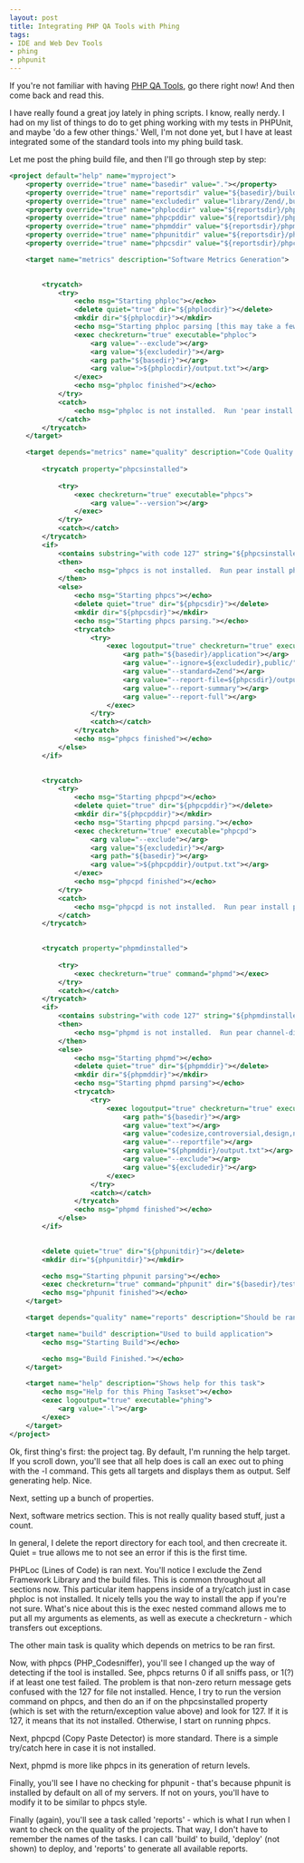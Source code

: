 ```yaml
---
layout: post
title: Integrating PHP QA Tools with Phing
tags:
- IDE and Web Dev Tools
- phing
- phpunit
---
```

If you're not familiar with having [PHP QA Tools](http://phpqatools.org/), go there right now!  And then come back and read this.

I have really found a great joy lately in phing scripts.  I know, really nerdy.  I had on my list of things to do to get phing working with my tests in PHPUnit, and maybe 'do a few other things.'  Well, I'm not done yet, but I have at least integrated some of the standard tools into my phing build task.

Let me post the phing build file, and then I'll go through step by step:

```xml
<project default="help" name="myproject">
    <property override="true" name="basedir" value="."></property>
    <property override="true" name="reportsdir" value="${basedir}/build/reports"></property>
    <property override="true" name="excludedir" value="library/Zend/,build/"></property>
    <property override="true" name="phplocdir" value="${reportsdir}/phploc"></property>
    <property override="true" name="phpcpddir" value="${reportsdir}/phpcpd"></property>
    <property override="true" name="phpmddir" value="${reportsdir}/phpmd"></property>
    <property override="true" name="phpunitdir" value="${reportsdir}/phpunit"></property>
    <property override="true" name="phpcsdir" value="${reportsdir}/phpcs"></property>

    <target name="metrics" description="Software Metrics Generation">
        

        <trycatch>
            <try>
                <echo msg="Starting phploc"></echo>
                <delete quiet="true" dir="${phplocdir}"></delete>
                <mkdir dir="${phplocdir}"></mkdir>
                <echo msg="Starting phploc parsing [this may take a few seconds]"></echo>
                <exec checkreturn="true" executable="phploc">
                    <arg value="--exclude"></arg>
                    <arg value="${excludedir}"></arg>
                    <arg path="${basedir}"></arg>
                    <arg value=">${phplocdir}/output.txt"></arg>
                </exec>
                <echo msg="phploc finished"></echo>
            </try>
            <catch>
                <echo msg="phploc is not installed.  Run 'pear install pear.phpunit.de/phploc'" level="warning"></echo>
            </catch>
        </trycatch>
    </target>

    <target depends="metrics" name="quality" description="Code Quality Measurements">
        
        <trycatch property="phpcsinstalled">
            
            <try>
                <exec checkreturn="true" executable="phpcs">
                    <arg value="--version"></arg>
                </exec>
            </try>
            <catch></catch>
        </trycatch>
        <if>
            <contains substring="with code 127" string="${phpcsinstalled}"></contains>
            <then>
                <echo msg="phpcs is not installed.  Run pear install php_codesniffer" level="warning"></echo>
            </then>
            <else>
                <echo msg="Starting phpcs"></echo>
                <delete quiet="true" dir="${phpcsdir}"></delete>
                <mkdir dir="${phpcsdir}"></mkdir>
                <echo msg="Starting phpcs parsing."></echo>
                <trycatch>
                    <try>
                        <exec logoutput="true" checkreturn="true" executable="phpcs">
                            <arg path="${basedir}/application"></arg>
                            <arg value="--ignore=${excludedir},public/"></arg>
                            <arg value="--standard=Zend"></arg>
                            <arg value="--report-file=${phpcsdir}/output.txt"></arg>
                            <arg value="--report-summary"></arg>
                            <arg value="--report-full"></arg>
                        </exec>
                    </try>
                    <catch></catch>
                </trycatch>
                <echo msg="phpcs finished"></echo>
            </else>
        </if>

        
        <trycatch>
            <try>
                <echo msg="Starting phpcpd"></echo>
                <delete quiet="true" dir="${phpcpddir}"></delete>
                <mkdir dir="${phpcpddir}"></mkdir>
                <echo msg="Starting phpcpd parsing."></echo>
                <exec checkreturn="true" executable="phpcpd">
                    <arg value="--exclude"></arg>
                    <arg value="${excludedir}"></arg>
                    <arg path="${basedir}"></arg>
                    <arg value=">${phpcpddir}/output.txt"></arg>
                </exec>
                <echo msg="phpcpd finished"></echo>
            </try>
            <catch>
                <echo msg="phpcpd is not installed.  Run pear install pear.phpunit.de/phpcpd" level="warning"></echo>
            </catch>
        </trycatch>

        
        <trycatch property="phpmdinstalled">
            
            <try>
                <exec checkreturn="true" command="phpmd"></exec>
            </try>
            <catch></catch>
        </trycatch>
        <if>
            <contains substring="with code 127" string="${phpmdinstalled}"></contains>
            <then>
                <echo msg="phpmd is not installed.  Run pear channel-discover pear.phpmd.org, pear channel-discover pear.pdepend.org, pear install --alldeps phpmd/PHP_PMD. Ignore phpize warning." level="warning"></echo>
            </then>
            <else>
                <echo msg="Starting phpmd"></echo>
                <delete quiet="true" dir="${phpmddir}"></delete>
                <mkdir dir="${phpmddir}"></mkdir>
                <echo msg="Starting phpmd parsing"></echo>
                <trycatch>
                    <try>
                        <exec logoutput="true" checkreturn="true" executable="phpmd">
                            <arg path="${basedir}"></arg>
                            <arg value="text"></arg>
                            <arg value="codesize,controversial,design,naming"></arg>
                            <arg value="--reportfile"></arg>
                            <arg value="${phpmddir}/output.txt"></arg>
                            <arg value="--exclude"></arg>
                            <arg value="${excludedir}"></arg>
                        </exec>
                    </try>
                    <catch></catch>
                </trycatch>
                <echo msg="phpmd finished"></echo>
            </else>
        </if>

        
        <delete quiet="true" dir="${phpunitdir}"></delete>
        <mkdir dir="${phpunitdir}"></mkdir>

        <echo msg="Starting phpunit parsing"></echo>
        <exec checkreturn="true" command="phpunit" dir="${basedir}/tests"></exec>
        <echo msg="phpunit finished"></echo>
    </target>

    <target depends="quality" name="reports" description="Should be ran to launch all report generation"></target>

    <target name="build" description="Used to build application">
        <echo msg="Starting Build"></echo>

        <echo msg="Build Finished."></echo>
    </target>

    <target name="help" description="Shows help for this task">
        <echo msg="Help for this Phing Taskset"></echo>
        <exec logoutput="true" executable="phing">
            <arg value="-l"></arg>
        </exec>
    </target>
</project>
```

Ok, first thing's first: the project tag.  By default, I'm running the help target.  If you scroll down, you'll see that all help does is call an exec out to phing with the -l command.  This gets all targets and displays them as output.  Self generating help.  Nice.

Next, setting up a bunch of properties.  

Next, software metrics section.  This is not really quality based stuff, just a count. 

In general, I delete the report directory for each tool, and then crecreate it.  Quiet = true allows me to not see an error if this is the first time.

PHPLoc (Lines of Code) is ran next.  You'll notice I exclude the Zend Framework Library and the build files.  This is common throughout all sections now.  This particular item happens inside of a try/catch just in case phploc is not installed.  It nicely tells you the way to install the app if you're not sure.  What's nice about this is the exec nested command allows me to put all my arguments as elements, as well as execute a checkreturn - which transfers out exceptions.

The other main task is quality which depends on metrics to be ran first.

Now, with phpcs (PHP_Codesniffer), you'll see I changed up the way of detecting if the tool is installed.  See, phpcs returns 0 if all sniffs pass, or 1(?) if at least one test failed.  The problem is that non-zero return message gets confused with the 127 for file not installed.  Hence, I try to run the version command on phpcs, and then do an if on the phpcsinstalled property (which is set with the return/exception value above) and look for 127.  If it is 127, it means that its not installed.  Otherwise, I start on running phpcs.

Next, phpcpd (Copy Paste Detector) is more standard.  There is a simple try/catch here in case it is not installed.

Next, phpmd is more like phpcs in its generation of return levels.  

Finally, you'll see I have no checking for phpunit - that's because phpunit is installed by default on all of my servers.  If not on yours, you'll have to modify it to be similar to phpcs style.

Finally (again), you'll see a task called 'reports' - which is what I run when I want to check on the quality of the projects.  That way, I don't have to remember the names of the tasks.  I can call 'build' to build, 'deploy' (not shown) to deploy, and 'reports' to generate all available reports.
